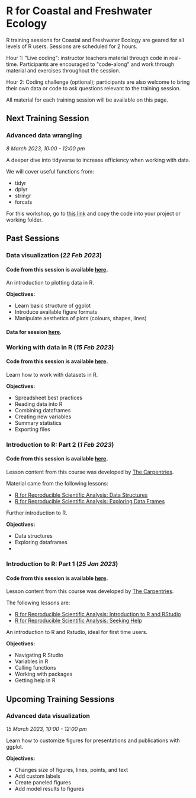 # R for Coastal and Freshwater Ecology

R training sessions for Coastal and Freshwater Ecology are geared for all levels of R users. Sessions are scheduled for 2 hours. 

Hour 1: "Live coding": instructor teachers material through code in real-time. Participants are encouraged to "code-along" and work through material and exercises throughout the session. 

Hour 2: Coding challenge (optional); participants are also welcome to bring their own data or code to ask questions relevant to the training session.

All material for each training session will be available on this page. 

## Next Training Session 
### Advanced data wrangling 
*8 March 2023, 10:00 - 12:00 pm* 

A deeper dive into tidyverse to increase efficiency when working with data. 

We will cover useful functions from: 
- tidyr 
- dplyr 
- stringr 
- forcats 

For this workshop, go to [this link](https://github.com/eageissinger/R-CAFE/blob/main/WorkingWithData/Session5_AdvancedData_fill-in.R) and copy the code into your project or working folder.

## Past Sessions

### Data visualization (*22 Feb 2023*)
#### Code from this session is available [here](https://github.com/eageissinger/R-CAFE/tree/main/WorkingWithData).

An introduction to plotting data in R. 

**Objectives:** 
- Learn basic structure of ggplot 
- Introduce available figure formats 
- Manipulate aesthetics of plots (colours, shapes, lines) 

#### Data for session [here](https://github.com/eageissinger/R-CAFE/tree/main/data/).

### Working with data in R (*15 Feb 2023*)
#### Code from this session is available [here](https://github.com/eageissinger/R-CAFE/tree/main/WorkingWithData).
 
Learn how to work with datasets in R.  

**Objectives:** 
- Spreadsheet best practices 
- Reading data into R
- Combining dataframes 
- Creating new variables
- Summary statistics
- Exporting files 

### Introduction to R: Part 2 (*1 Feb 2023*)
#### Code from this session is available [here](https://github.com/eageissinger/R-CAFE/tree/main/IntroR).

Lesson content from this course was developed by [The Carpentries](https://carpentries.org). 

Material came from the following lessons: 
- [R for Reproducible Scientific Analysis: Data Structures](https://swcarpentry.github.io/r-novice-gapminder/04-data-structures-part1/index.html) 
- [R for Reproducible Scientific Analysis: Exploring Data Frames](https://swcarpentry.github.io/r-novice-gapminder/05-data-structures-part2/index.html) 

Further introduction to R. 

**Objectives:**
- Data structures 
- Exploring dataframes 
- 
### Introduction to R: Part 1 (*25 Jan 2023*)
#### Code from this session is available [here](https://github.com/eageissinger/R-CAFE/tree/main/IntroR). 

Lesson content from this course was developed by [The Carpentries](https://carpentries.org). 

The following lessons are: 
- [R for Reproducible Scientific Analysis: Introduction to R and RStudio](https://swcarpentry.github.io/r-novice-gapminder/01-rstudio-intro/index.html) 
- [R for Reproducible Scientific Analysis: Seeking Help](https://swcarpentry.github.io/r-novice-gapminder/03-seeking-help/index.html) 

An introduction to R and Rstudio, ideal for first time users. 

**Objectives:** 
- Navigating R Studio 
- Variables in R 
- Calling functions 
- Working with packages 
- Getting help in R 

## Upcoming Training Sessions 


### Advanced data visualization  
*15 March 2023, 10:00 - 12:00 pm* 

Learn how to customize figures for presentations and publications with ggplot. 

**Objectives:** 
- Changes size of figures, lines, points, and text 
- Add custom labels 
- Create paneled figures 
- Add model results to figures 

